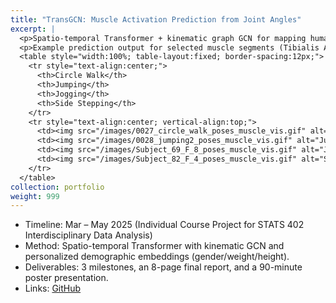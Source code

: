 ```yaml
---
title: "TransGCN: Muscle Activation Prediction from Joint Angles"
excerpt: |
  <p>Spatio-temporal Transformer + kinematic graph GCN for mapping human action to muscle activation values.</p>
  <p>Example prediction output for selected muscle segments (Tibialis Anterior, Rectus Femoris, External Obliques): </p>
  <table style="width:100%; table-layout:fixed; border-spacing:12px;">
    <tr style="text-align:center;">
      <th>Circle Walk</th>
      <th>Jumping</th>
      <th>Jogging</th>
      <th>Side Stepping</th>
    </tr>
    <tr style="text-align:center; vertical-align:top;">
      <td><img src="/images/0027_circle_walk_poses_muscle_vis.gif" alt="Circle Walk" style="width:80%; max-width:320px; height:auto;"></td>
      <td><img src="/images/0028_jumping2_poses_muscle_vis.gif" alt="Jumping" style="width:80%; max-width:320px; height:auto;"></td>
      <td><img src="/images/Subject_69_F_8_poses_muscle_vis.gif" alt="Jogging" style="width:80%; max-width:320px; height:auto;"></td>
      <td><img src="/images/Subject_82_F_4_poses_muscle_vis.gif" alt="Side Stepping" style="width:80%; max-width:320px; height:auto;"></td>
    </tr>
  </table>
collection: portfolio
weight: 999
---
```


- Timeline: Mar – May 2025 (Individual Course Project for STATS 402 Interdisciplinary Data Analysis)
- Method: Spatio-temporal Transformer with kinematic GCN and personalized demographic embeddings (gender/weight/height).
- Deliverables: 3 milestones, an 8-page final report, and a 90-minute poster presentation.
- Links: [GitHub](https://github.com/CeciliaTheBirb/Motion2Muscle_TransGCN) 